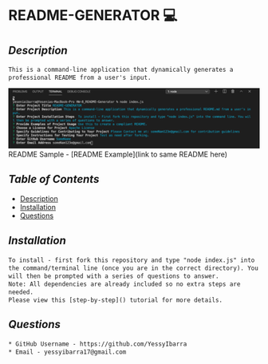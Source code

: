 # README-GENERATOR :computer: 


## _Description_

 ```
This is a command-line application that dynamically generates a professional README from a user's input.
 ```

![](utils/generator.png)
README Sample - [README Example](link to same README here)

## _Table of Contents_
* [Description](#Description)
* [Installation](#Installation)
* [Questions](#Questions)
  

## _Installation_ 

  ```
  To install - first fork this repository and type "node index.js" into the command/terminal line (once you are in the correct directory). You will then be prompted with a series of questions to answer. 
  Note: All dependencies are already included so no extra steps are needed.
  Please view this [step-by-step]() tutorial for more details.
  ```

## _Questions_

  ```
  * GitHub Username - https://github.com/YessyIbarra
  * Email - yessyibarra17@gmail.com
  ```






